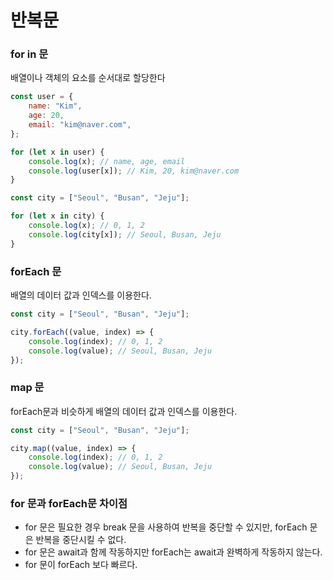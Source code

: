 # 반복문

### for in 문

배열이나 객체의 요소를 순서대로 할당한다

```jsx
const user = {
	name: "Kim",
	age: 20,
	email: "kim@naver.com",
};

for (let x in user) {
    console.log(x); // name, age, email
    console.log(user[x]); // Kim, 20, kim@naver.com
}

const city = ["Seoul", "Busan", "Jeju"];

for (let x in city) {
    console.log(x); // 0, 1, 2
    console.log(city[x]); // Seoul, Busan, Jeju
}
```

### forEach 문

배열의 데이터 값과 인덱스를 이용한다.

```jsx
const city = ["Seoul", "Busan", "Jeju"];

city.forEach((value, index) => {
    console.log(index); // 0, 1, 2
    console.log(value); // Seoul, Busan, Jeju
});
```

### map 문

forEach문과 비슷하게 배열의 데이터 값과 인덱스를 이용한다.

```jsx
const city = ["Seoul", "Busan", "Jeju"];

city.map((value, index) => {
    console.log(index); // 0, 1, 2
    console.log(value); // Seoul, Busan, Jeju
});
```

### for 문과 forEach문 차이점

- for 문은 필요한 경우 break 문을 사용하여 반복을 중단할 수 있지만, forEach 문은 반복을 중단시킬 수 없다.
- for 문은 await과 함께 작동하지만 forEach는 await과 완벽하게 작동하지 않는다.
- for 문이 forEach 보다 빠르다.